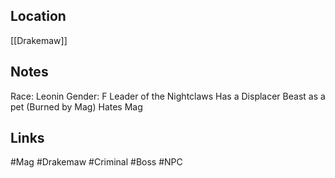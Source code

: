 ## Location
[[Drakemaw]]
## Notes
Race: Leonin
Gender: F
Leader of the Nightclaws
Has a Displacer Beast as a pet (Burned by Mag)
Hates Mag


## Links
#Mag #Drakemaw #Criminal #Boss #NPC